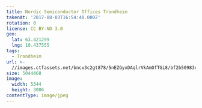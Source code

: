 ```yaml
---
title: Nordic Semiconductor Offices Trondheim
takenAt: '2017-08-03T16:54:40.000Z'
rotation: 0
license: CC BY-ND 3.0
geo:
  lat: 63.421299
  lng: 10.437555
tags:
  - Trondheim
url: >-
  //images.ctfassets.net/bncv3c2gt878/5nEZGyxDAqlrVkAmOfTGi8/bf2b50983ccc0e904e4b3670c84821a1/nordic-semiconductor-offices-trondheim_35572744914_o
size: 5044468
image:
  width: 5344
  height: 3006
contentType: image/jpeg
---
```



